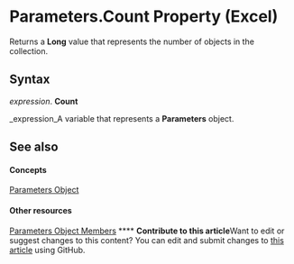 
# Parameters.Count Property (Excel)

Returns a  **Long** value that represents the number of objects in the collection.


## Syntax

 _expression_. **Count**

 _expression_A variable that represents a  **Parameters** object.


## See also


#### Concepts


 [Parameters Object](d67147f1-d587-a9e4-ed8e-8a1140e8a868.md)
#### Other resources


 [Parameters Object Members](30ddf56e-ec82-b61c-2c17-adcf4507070a.md)
****   **Contribute to this article**Want to edit or suggest changes to this content? You can edit and submit changes to  [this article](https://github.com/jhershey00/VBA_Excel_Test/OpenXMLCon/articles/51f5bd35-f294-d63e-03c3-2a2e6f3f2f7a.md) using GitHub.


